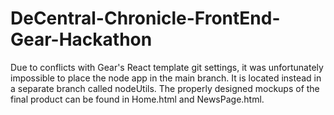 # DeCentral-Chronicle-FrontEnd-Gear-Hackathon

Due to conflicts with Gear's React template git settings, it was unfortunately impossible to place the node app in the main branch. It is located instead in a separate branch called nodeUtils.
The properly designed mockups of the final product can be found in Home.html and NewsPage.html.
